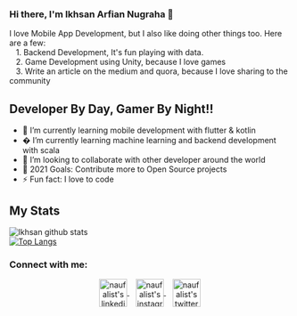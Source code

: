 ### Hi there, I'm Ikhsan Arfian Nugraha 👋
I love Mobile App Development, but I also like doing other things too. Here are a few: <br/>
&nbsp;&nbsp;&nbsp;1. Backend Development, It's fun playing with data. <br/>
&nbsp;&nbsp;&nbsp;2. Game Development using Unity, because I love games <br/>
&nbsp;&nbsp;&nbsp;3. Write an article on the medium and quora, because I love sharing to the community

## Developer By Day, Gamer By Night!!

- 🌱 I’m currently learning mobile development with flutter & kotlin
- �  I’m currently learning machine learning and backend development with scala
- 👯 I’m looking to collaborate with other developer around the world
- 🥅 2021 Goals: Contribute more to Open Source projects
- ⚡ Fun fact: I love to code

## My Stats
![Ikhsan github stats](https://github-readme-stats.vercel.app/api?username=ikhsrf&count_private=true&theme=synthwave&show_icons=true&include_all_commits=true) 
<br />
[![Top Langs](https://github-readme-stats.vercel.app/api/top-langs/?username=ikhsrf&langs_count=8)](https://github.com/ikhsrf/github-readme-stats)

### Connect with me:

<p align="center">
  <a href="https://www.linkedin.com/in/ikhsrf/">
    <img align="center" height="50" src="https://raw.githubusercontent.com/naufalist/naufalist/main/assets/linkedin.svg" alt="naufalist's linkedin"/>
  </a>&nbsp;&nbsp;
  <a href="https://www.instagram.com/ikhsan_arfian/">
    <img align="center" height="50" src="https://raw.githubusercontent.com/naufalist/naufalist/main/assets/instagram.svg" alt="naufalist's instagram"/>
  </a>&nbsp;&nbsp;
  <a href="https://twitter.com/ikhsan_arfian/">
    <img align="center" height="50" src="https://raw.githubusercontent.com/naufalist/naufalist/main/assets/twitter.svg" alt="naufalist's twitter"/>
  </a>
</p>

<br />
